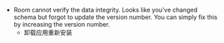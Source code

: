
+ Room cannot verify the data integrity. Looks like you've changed schema but forgot to update the version number. You can simply fix this by increasing the version number.
  + 卸载应用重新安装
